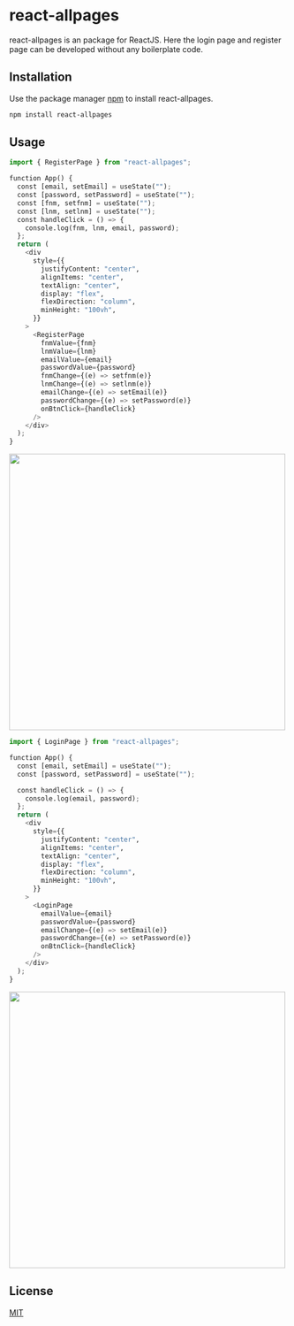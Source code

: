 # react-allpages

react-allpages is an package for ReactJS. Here the login page and register page can be developed without any boilerplate code.

## Installation

Use the package manager [npm](https://www.npmjs.com/) to install react-allpages.

```bash
npm install react-allpages
```

## Usage

```python
import { RegisterPage } from "react-allpages";

function App() {
  const [email, setEmail] = useState("");
  const [password, setPassword] = useState("");
  const [fnm, setfnm] = useState("");
  const [lnm, setlnm] = useState("");
  const handleClick = () => {
    console.log(fnm, lnm, email, password);
  };
  return (
    <div
      style={{
        justifyContent: "center",
        alignItems: "center",
        textAlign: "center",
        display: "flex",
        flexDirection: "column",
        minHeight: "100vh",
      }}
    >
      <RegisterPage
        fnmValue={fnm}
        lnmValue={lnm}
        emailValue={email}
        passwordValue={password}
        fnmChange={(e) => setfnm(e)}
        lnmChange={(e) => setlnm(e)}
        emailChange={(e) => setEmail(e)}
        passwordChange={(e) => setPassword(e)}
        onBtnClick={handleClick}
      />
    </div>
  );
}
```

<img src="https://user-images.githubusercontent.com/64951569/116149661-0de6cc00-a700-11eb-9652-945bd2694f4e.png" width="500"></img>

```python
import { LoginPage } from "react-allpages";

function App() {
  const [email, setEmail] = useState("");
  const [password, setPassword] = useState("");

  const handleClick = () => {
    console.log(email, password);
  };
  return (
    <div
      style={{
        justifyContent: "center",
        alignItems: "center",
        textAlign: "center",
        display: "flex",
        flexDirection: "column",
        minHeight: "100vh",
      }}
    >
      <LoginPage
        emailValue={email}
        passwordValue={password}
        emailChange={(e) => setEmail(e)}
        passwordChange={(e) => setPassword(e)}
        onBtnClick={handleClick}
      />
    </div>
  );
}

```

<img src="https://user-images.githubusercontent.com/64951569/116150227-bd23a300-a700-11eb-98e7-90c6da4b8a39.png" width="500"></img>

## License

[MIT](https://github.com/Akshit-Zatakia/react-allpages/blob/main/LICENCE)
